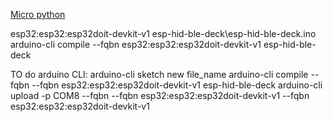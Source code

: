 [Micro python](https://micropython.org/download/ESP32_GENERIC/)

esp32:esp32:esp32doit-devkit-v1
esp-hid-ble-deck\esp-hid-ble-deck.ino
arduino-cli compile --fqbn esp32:esp32:esp32doit-devkit-v1 esp-hid-ble-deck

TO do arduino CLI:
arduino-cli sketch new file_name
arduino-cli compile --fqbn --fqbn esp32:esp32:esp32doit-devkit-v1 esp-hid-ble-deck
arduino-cli upload -p COM8 --fqbn --fqbn esp32:esp32:esp32doit-devkit-v1 --fqbn esp32:esp32:esp32doit-devkit-v1